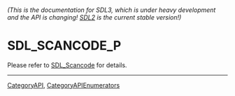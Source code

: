 ###### (This is the documentation for SDL3, which is under heavy development and the API is changing! [SDL2](https://wiki.libsdl.org/SDL2/) is the current stable version!)
# SDL_SCANCODE_P

Please refer to [SDL_Scancode](SDL_Scancode) for details.

----
[CategoryAPI](CategoryAPI), [CategoryAPIEnumerators](CategoryAPIEnumerators)

